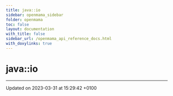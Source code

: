 ```yaml
---
title: java::io
sidebar: openmama_sidebar
folder: openmama
toc: false
layout: documentation
with_title: false
sidebar_url: /openmama_api_reference_docs.html
with_doxylinks: true
---
```


# java::io








-------------------------------

Updated on 2023-03-31 at 15:29:42 +0100